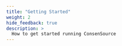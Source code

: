 ```yaml
---
title: "Getting Started"
weight: 2
hide_feedback: true
description: >
  How to get started running ConsenSource
---
```

